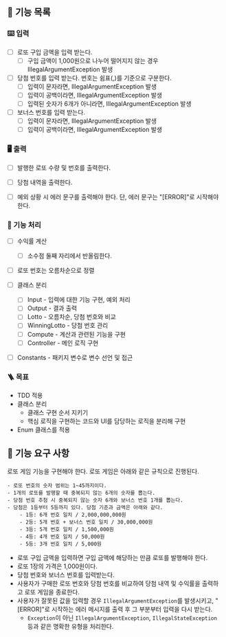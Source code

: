 ## 📜 기능 목록

### ⌨️ 입력

- [ ] 로또 구입 금액을 입력 받는다.
  - [ ] 구입 금액이 1,000원으로 나누어 떨어지지 않는 경우 IllegalArgumentException 발생
  
- [ ] 당첨 번호를 입력 받는다. 번호는 쉼표(,)를 기준으로 구분한다.
  - [ ] 입력이 문자라면, IllegalArgumentException 발생
  - [ ] 입력이 공백이라면, IllegalArgumentException 발생
  - [ ] 입력된 숫자가 6개가 아니라면, IllegalArgumentException 발생
  
- [ ] 보너스 번호를 입력 받는다.
  - [ ] 입력이 문자라면, IllegalArgumentException 발생
  - [ ] 입력이 공백이라면, IllegalArgumentException 발생

### 🖥️ 출력

- [ ] 발행한 로또 수량 및 번호를 출력한다.
  
- [ ] 당첨 내역을 출력한다.
  
- [ ] 예외 상황 시 에러 문구를 출력해야 한다. 단, 에러 문구는 "[ERROR]"로 시작해야 한다.

### 📱 기능 처리

- [ ] 수익률 계산
    - [ ] 소수점 둘째 자리에서 반올림한다.
  
- [ ] 로또 번호는 오름차순으로 정렬

- [ ] 클래스 분리
  - [ ] Input - 입력에 대한 기능 구현, 예외 처리
  - [ ] Output - 결과 출력 
  - [ ] Lotto - 오름차순, 당첨 번호와 비교
  - [ ] WinningLotto - 당첨 번호 관리
  - [ ] Compute - 계산과 관련된 기능을 구현
  - [ ] Controller - 메인 로직 구현

- [ ] Constants - 패키지 변수로 변수 선언 및 접근

### 🪜 목표

- TDD 적용
- 클래스 분리
  - 클래스 구현 순서 지키기
  - 핵심 로직을 구현하는 코드와 UI를 담당하는 로직을 분리해 구현
- Enum 클래스를 적용

## 🚀 기능 요구 사항

로또 게임 기능을 구현해야 한다. 로또 게임은 아래와 같은 규칙으로 진행된다.

```
- 로또 번호의 숫자 범위는 1~45까지이다.
- 1개의 로또를 발행할 때 중복되지 않는 6개의 숫자를 뽑는다.
- 당첨 번호 추첨 시 중복되지 않는 숫자 6개와 보너스 번호 1개를 뽑는다.
- 당첨은 1등부터 5등까지 있다. 당첨 기준과 금액은 아래와 같다.
    - 1등: 6개 번호 일치 / 2,000,000,000원
    - 2등: 5개 번호 + 보너스 번호 일치 / 30,000,000원
    - 3등: 5개 번호 일치 / 1,500,000원
    - 4등: 4개 번호 일치 / 50,000원
    - 5등: 3개 번호 일치 / 5,000원
```

- 로또 구입 금액을 입력하면 구입 금액에 해당하는 만큼 로또를 발행해야 한다.
- 로또 1장의 가격은 1,000원이다.
- 당첨 번호와 보너스 번호를 입력받는다.
- 사용자가 구매한 로또 번호와 당첨 번호를 비교하여 당첨 내역 및 수익률을 출력하고 로또 게임을 종료한다.
- 사용자가 잘못된 값을 입력할 경우 `IllegalArgumentException`를 발생시키고, "[ERROR]"로 시작하는 에러 메시지를 출력 후 그 부분부터 입력을 다시 받는다.
  - `Exception`이 아닌 `IllegalArgumentException`, `IllegalStateException` 등과 같은 명확한 유형을 처리한다.